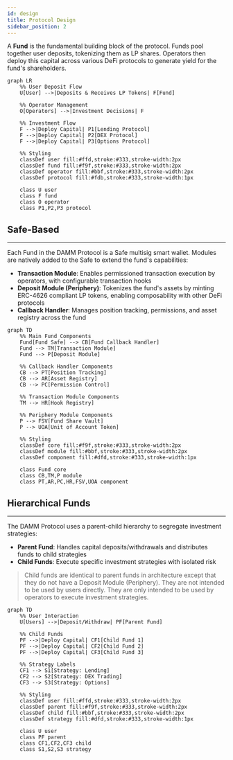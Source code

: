 ```yaml
---
id: design
title: Protocol Design
sidebar_position: 2
---
```


A **Fund** is the fundamental building block of the protocol. Funds pool together user deposits, tokenizing them as LP shares. Operators then deploy this capital across various DeFi protocols to generate yield for the fund's shareholders.

```mermaid
graph LR
    %% User Deposit Flow
    U[User] -->|Deposits & Receives LP Tokens| F[Fund]
    
    %% Operator Management
    O[Operators] -->|Investment Decisions| F
    
    %% Investment Flow
    F -->|Deploy Capital| P1[Lending Protocol]
    F -->|Deploy Capital| P2[DEX Protocol]
    F -->|Deploy Capital| P3[Options Protocol]
    
    %% Styling
    classDef user fill:#ffd,stroke:#333,stroke-width:2px
    classDef fund fill:#f9f,stroke:#333,stroke-width:2px
    classDef operator fill:#bbf,stroke:#333,stroke-width:2px
    classDef protocol fill:#fdb,stroke:#333,stroke-width:1px
    
    class U user
    class F fund
    class O operator
    class P1,P2,P3 protocol
```

## Safe-Based
---

Each Fund in the DAMM Protocol is a Safe multisig smart wallet. Modules are natively added to the Safe to extend the fund's capabilities:

- **Transaction Module**: Enables permissioned transaction execution by operators, with configurable transaction hooks
- **Deposit Module (Periphery)**: Tokenizes the fund's assets by minting ERC-4626 compliant LP tokens, enabling composability with other DeFi protocols
- **Callback Handler**: Manages position tracking, permissions, and asset registry across the fund

```mermaid
graph TD
    %% Main Fund Components
    Fund[Fund Safe] --> CB[Fund Callback Handler]
    Fund --> TM[Transaction Module]
    Fund --> P[Deposit Module]
    
    %% Callback Handler Components
    CB --> PT[Position Tracking]
    CB --> AR[Asset Registry]
    CB --> PC[Permission Control]
    
    %% Transaction Module Components
    TM --> HR[Hook Registry]
    
    %% Periphery Module Components
    P --> FSV[Fund Share Vault]
    P --> UOA[Unit of Account Token]
    
    %% Styling
    classDef core fill:#f9f,stroke:#333,stroke-width:2px
    classDef module fill:#bbf,stroke:#333,stroke-width:2px
    classDef component fill:#dfd,stroke:#333,stroke-width:1px
    
    class Fund core
    class CB,TM,P module
    class PT,AR,PC,HR,FSV,UOA component
```

## Hierarchical Funds
---

The DAMM Protocol uses a parent-child hierarchy to segregate investment strategies:
- **Parent Fund**: Handles capital deposits/withdrawals and distributes funds to child strategies
- **Child Funds**: Execute specific investment strategies with isolated risk

> Child funds are identical to parent funds in architecture except that they do not have a Deposit Module (Periphery). They are not intended to be used by users directly. They are only intended to be used by operators to execute investment strategies.

```mermaid
graph TD
    %% User Interaction
    U[Users] -->|Deposit/Withdraw| PF[Parent Fund]
    
    %% Child Funds
    PF -->|Deploy Capital| CF1[Child Fund 1]
    PF -->|Deploy Capital| CF2[Child Fund 2]
    PF -->|Deploy Capital| CF3[Child Fund 3]
    
    %% Strategy Labels
    CF1 --> S1[Strategy: Lending]
    CF2 --> S2[Strategy: DEX Trading]
    CF3 --> S3[Strategy: Options]
    
    %% Styling
    classDef user fill:#ffd,stroke:#333,stroke-width:2px
    classDef parent fill:#f9f,stroke:#333,stroke-width:2px
    classDef child fill:#bbf,stroke:#333,stroke-width:2px
    classDef strategy fill:#dfd,stroke:#333,stroke-width:1px
    
    class U user
    class PF parent
    class CF1,CF2,CF3 child
    class S1,S2,S3 strategy
``` 